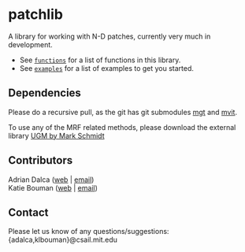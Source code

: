 patchlib
========

A library for working with N-D patches, currently very much in development.

- See [`functions`](src/functions.md) for a list of functions in this library.
- See [`examples`](examples/examples.md) for a list of examples to get you started.

Dependencies
------------
Please do a recursive pull, as the git has git submodules [mgt](https://github.com/adalca/mgt) and [mvit](https://github.com/adalca/mivt).

To use any of the MRF related methods, please download the external library [UGM by Mark Schmidt](http://www.cs.ubc.ca/~schmidtm/Software/UGM.html)

Contributors
------------
Adrian Dalca ([web](http://adalca.mit.edu) | [email](mailto:adalca@mit.edu))  
Katie Bouman ([web](http://people.csail.mit.edu/klbouman) | [email](mailto:klbouman@csail.mit.edu))

Contact
-------
Please let us know of any questions/suggestions: {adalca,klbouman}@csail.mit.edu
